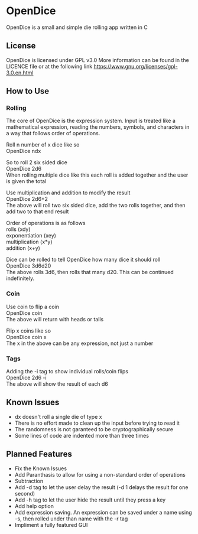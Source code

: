 # OpenDice
OpenDice is a small and simple die rolling app written in C

## License
OpenDice is licensed under GPL v3.0
More information can be found in the LICENCE file or at the following link
https://www.gnu.org/licenses/gpl-3.0.en.html

## How to Use
### Rolling
The core of OpenDice is the expression system.
Input is treated like a mathematical expression, reading the numbers, symbols, and characters in a way that follows order of operations.

Roll n number of x dice like so    
OpenDice ndx

So to roll 2 six sided dice    
OpenDice 2d6    
When rolling multiple dice like this each roll is added together and the user is given the total

Use multiplication and addition to modify the result    
OpenDice 2d6+2    
The above will roll two six sided dice, add the two rolls together, and then add two to that end result

Order of operations is as follows    
rolls (xdy)    
exponentiation (xey)    
multiplication (x\*y)   
addition (x+y)

Dice can be rolled to tell OpenDice how many dice it should roll    
OpenDice 3d6d20    
The above rolls 3d6, then rolls that many d20. This can be continued indefinitely.

### Coin
Use coin to flip a coin    
OpenDice coin    
The above will return with heads or tails

Flip x coins like so    
OpenDice coin x    
The x in the above can be any expression, not just a number


### Tags
Adding the -i tag to show individual rolls/coin flips    
OpenDice 2d6 -i    
The above will show the result of each d6

## Known Issues
* dx doesn't roll a single die of type x
* There is no effort made to clean up the input before trying to read it
* The randomness is not garanteed to be cryptographically secure
* Some lines of code are indented more than three times

## Planned Features
* Fix the Known Issues
* Add Paranthasis to allow for using a non-standard order of operations
* Subtraction
* Add -d tag to let the user delay the result (-d 1 delays the result for one second)
* Add -h tag to let the user hide the result until they press a key
* Add help option
* Add expression saving. An expression can be saved under a name using -s, then rolled under than name with the -r tag
* Impliment a fully featured GUI
